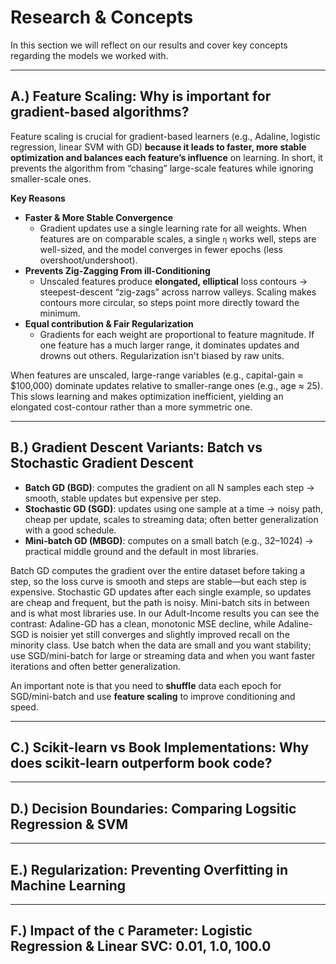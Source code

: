 # Research & Concepts

In this section we will reflect on our results and cover key concepts regarding the models we worked with.

---

## A.) Feature Scaling: Why is important for gradient-based algorithms?

Feature scaling is crucial for gradient-based learners (e.g., Adaline, logistic regression, linear SVM with GD) **because it leads to faster, more stable optimization and balances each feature’s influence** on learning. In short, it prevents the algorithm from “chasing” large-scale features while ignoring smaller-scale ones.

**Key Reasons**
- **Faster & More Stable Convergence**
  - Gradient updates use a single learning rate for all weights. When features are on comparable scales, a single `η` works well, steps are well-sized, and the model converges in fewer epochs (less overshoot/undershoot).
- **Prevents Zig-Zagging From ill-Conditioning**
  - Unscaled features produce **elongated, elliptical** loss contours → steepest-descent “zig-zags” across narrow valleys. Scaling makes contours more circular, so steps point more directly toward the minimum.
- **Equal contribution & Fair Regularization**
  - Gradients for each weight are proportional to feature magnitude. If one feature has a much larger range, it dominates updates and drowns out others. Regularization isn't biased by raw units. 

When features are unscaled, large-range variables (e.g., capital-gain ≈ $100,000) dominate updates relative to smaller-range ones (e.g., age ≈ 25). This slows learning and makes optimization inefficient, yielding an elongated cost-contour rather than a more symmetric one.

---

## B.) Gradient Descent Variants: Batch vs Stochastic Gradient Descent
- **Batch GD (BGD)**: computes the gradient on all N samples each step → smooth, stable updates but expensive per step. 
- **Stochastic GD (SGD)**: updates using one sample at a time → noisy path, cheap per update, scales to streaming data; often better generalization with a good schedule.
- **Mini-batch GD (MBGD)**: computes on a small batch (e.g., 32–1024) → practical middle ground and the default in most libraries.

Batch GD computes the gradient over the entire dataset before taking a step, so the loss curve is smooth and steps are stable—but each step is expensive. Stochastic GD updates after each single example, so updates are cheap and frequent, but the path is noisy. Mini-batch sits in between and is what most libraries use. In our Adult-Income results you can see the contrast: Adaline-GD has a clean, monotonic MSE decline, while Adaline-SGD is noisier yet still converges and slightly improved recall on the minority class. Use batch when the data are small and you want stability; use SGD/mini-batch for large or streaming data and when you want faster iterations and often better generalization.

An important note is that you need to **shuffle** data each epoch for SGD/mini-batch and use **feature scaling** to improve conditioning and speed. 

--- 

## C.) Scikit-learn vs Book Implementations: Why does scikit-learn outperform book code?


---

## D.) Decision Boundaries: Comparing Logsitic Regression & SVM


---

## E.) Regularization: Preventing Overfitting in Machine Learning


---

## F.) Impact of the `C` Parameter: Logistic Regression & Linear SVC: 0.01, 1.0, 100.0

